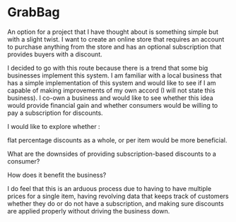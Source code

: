 # GrabBag

An option for a project that I have thought about is something simple but with a slight twist. I want to create an online store that requires an account to purchase anything from the store and has an optional subscription that provides buyers with a discount.

I decided to go with this route because there is a trend that some big businesses implement this system. I am familiar with a local business that has a simple implementation of this system and would like to see if I am capable of making improvements of my own accord (I will not state this business). I co-own a business and would like to see whether this idea would provide financial gain and whether consumers would be willing to pay a subscription for discounts.

I would like to explore whether :

flat percentage discounts as a whole, or per item would be more beneficial.

What are the downsides of providing subscription-based discounts to a consumer?

How does it benefit the business?

I do feel that this is an arduous process due to having to have multiple prices for a single item, having revolving data that keeps track of customers whether they do or do not have a subscription, and making sure discounts are applied properly without driving the business down.
